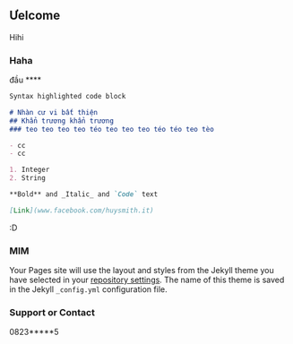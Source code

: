 ## Ưelcome

Hihi

### Haha

đầu \****

```markdown
Syntax highlighted code block

# Nhàn cư vi bất thiện
## Khẩn trương khẩn trương
### teo teo teo teo téo teo teo teo téo téo teo tèo

- cc
- cc

1. Integer
2. String

**Bold** and _Italic_ and `Code` text

[Link](www.facebook.com/huysmith.it) 
```

:D
### MIM

Your Pages site will use the layout and styles from the Jekyll theme you have selected in your [repository settings](https://github.com/mim-pc/HelloWorld/settings). The name of this theme is saved in the Jekyll `_config.yml` configuration file.

### Support or Contact

0823***\**5
